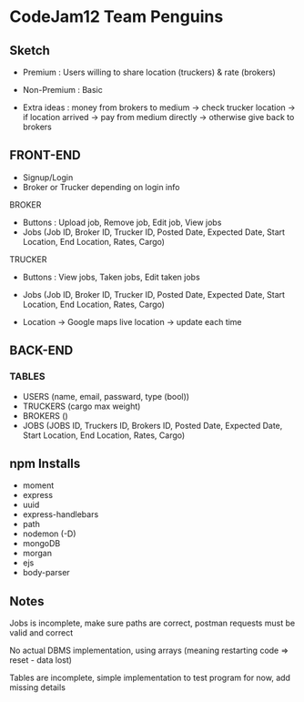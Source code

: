 # CodeJam12 Team Penguins

## Sketch
- Premium : Users willing to share location (truckers) & rate (brokers)

- Non-Premium : Basic 

- Extra ideas : money from brokers to medium -> check trucker location -> if location arrived 
			-> pay from medium directly -> otherwise give back to brokers



## FRONT-END
- Signup/Login 
- Broker or Trucker depending on login info

BROKER
- Buttons : Upload job, Remove job, Edit job, View jobs
- Jobs (Job ID, Broker ID, Trucker ID, Posted Date, Expected Date, Start Location, End Location, Rates, Cargo)

TRUCKER
- Buttons : View jobs, Taken jobs, Edit taken jobs
- Jobs (Job ID, Broker ID, Trucker ID, Posted Date, Expected Date, Start Location, End Location, Rates, Cargo)

- Location -> Google maps live location -> update each time


## BACK-END
### TABLES
- USERS 	(name, email, passward, type (bool))
- TRUCKERS	(cargo max weight)
- BROKERS	()
- JOBS	(JOBS ID, Truckers ID, Brokers ID, Posted Date, Expected Date, Start Location, End Location, Rates, Cargo)

## npm Installs
- moment
- express
- uuid
- express-handlebars
- path
- nodemon (-D)
- mongoDB
- morgan
- ejs
- body-parser

## Notes
Jobs is incomplete, make sure paths are correct, postman requests must be valid and correct

No actual DBMS implementation, using arrays (meaning restarting code => reset - data lost)

Tables are incomplete, simple implementation to test program for now, add missing details
